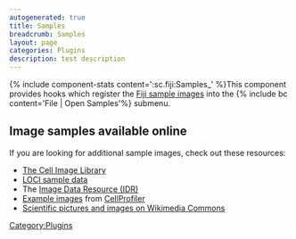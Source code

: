 ```yaml
---
autogenerated: true
title: Samples
breadcrumb: Samples
layout: page
categories: Plugins
description: test description
---
```


{% include component-stats content=':sc.fiji:Samples\_' %}This component provides hooks which register the [Fiji sample images](https://samples.fiji.sc/) into the {% include bc content='File | Open Samples'%} submenu.

## Image samples available online

If you are looking for additional sample images, check out these resources:

  - [The Cell Image Library](http://www.cellimagelibrary.org/)
  - [LOCI sample data](http://loci.wisc.edu/software/sample-data)
  - The [Image Data Resource (IDR)](http://idr.openmicroscopy.org/about/)
  - [Example images](http://cellprofiler.org/examples/) from [CellProfiler](CellProfiler "wikilink")
  - [Scientific pictures and images on Wikimedia Commons](https://commons.wikimedia.org/wiki/Category:Scientific_pictures_and_images)

[Category:Plugins](Category_Plugins "wikilink")
